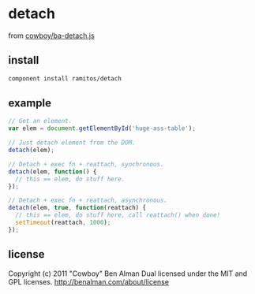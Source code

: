 # detach

from [cowboy/ba-detach.js](https://gist.github.com/cowboy/938767)

## install

```bash
component install ramitos/detach
```

## example

```js
// Get an element.
var elem = document.getElementById('huge-ass-table');

// Just detach element from the DOM.
detach(elem);

// Detach + exec fn + reattach, synchronous.
detach(elem, function() {
  // this == elem, do stuff here.
});

// Detach + exec fn + reattach, asynchronous.
detach(elem, true, function(reattach) {
  // this == elem, do stuff here, call reattach() when done!
  setTimeout(reattach, 1000);
});
```

## license

Copyright (c) 2011 "Cowboy" Ben Alman
Dual licensed under the MIT and GPL licenses.
http://benalman.com/about/license